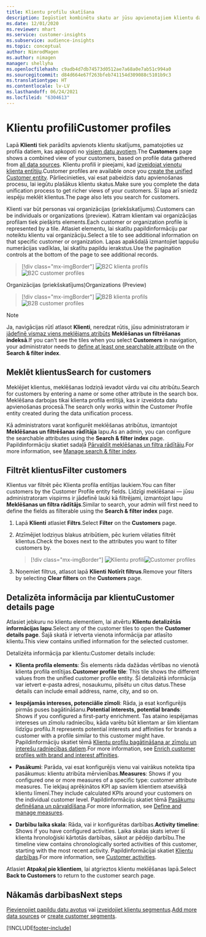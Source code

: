 ```yaml
---
title: Klientu profilu skatīšana
description: Iegūstiet kombinētu skatu ar jūsu apvienotajiem klientu datiem.
ms.date: 12/01/2020
ms.reviewer: mhart
ms.service: customer-insights
ms.subservice: audience-insights
ms.topic: conceptual
author: NimrodMagen
ms.author: nimagen
manager: shellyha
ms.openlocfilehash: c9adb4d7db74573d0512ae7a68a0e7ab51c994a0
ms.sourcegitcommit: d84d664e67f263bfeb741154d309088c5101b9c3
ms.translationtype: HT
ms.contentlocale: lv-LV
ms.lasthandoff: 06/24/2021
ms.locfileid: "6304613"
---
```

# <a name="customer-profiles"></a><span data-ttu-id="26353-103">Klientu profili</span><span class="sxs-lookup"><span data-stu-id="26353-103">Customer profiles</span></span>

<span data-ttu-id="26353-104">Lapā **Klienti** tiek parādīts apvienots klientu skatījums, pamatojoties uz profila datiem, kas apkopoti no [visiem datu avotiem](data-sources.md).</span><span class="sxs-lookup"><span data-stu-id="26353-104">The **Customers** page shows a combined view of your customers, based on profile data gathered from [all data sources](data-sources.md).</span></span> <span data-ttu-id="26353-105">Klientu profili ir pieejami, kad [izveidojat vienotu klienta entītiju](data-unification.md).</span><span class="sxs-lookup"><span data-stu-id="26353-105">Customer profiles are available once you [create the unified Customer entity](data-unification.md).</span></span> <span data-ttu-id="26353-106">Pārliecinieties, vai esat pabeidzis datu apvienošanas procesu, lai iegūtu plašākus klientu skatus.</span><span class="sxs-lookup"><span data-stu-id="26353-106">Make sure you complete the data unification process to get richer views of your customers.</span></span> <span data-ttu-id="26353-107">Šī lapa arī sniedz iespēju meklēt klientus.</span><span class="sxs-lookup"><span data-stu-id="26353-107">The page also lets you search for customers.</span></span>

<span data-ttu-id="26353-108">Klienti var būt personas vai organizācijas (priekšskatījums).</span><span class="sxs-lookup"><span data-stu-id="26353-108">Customers can be individuals or organizations (preview).</span></span> <span data-ttu-id="26353-109">Katram klientam vai organizācijas profilam tiek piešķirts elements.</span><span class="sxs-lookup"><span data-stu-id="26353-109">Each customer or organization profile is represented by a tile.</span></span> <span data-ttu-id="26353-110">Atlasiet elementu, lai skatītu papildinformāciju par noteiktu klientu vai organizāciju.</span><span class="sxs-lookup"><span data-stu-id="26353-110">Select a tile to see additional information on that specific customer or organization.</span></span> <span data-ttu-id="26353-111">Lapas apakšdaļā izmantojiet lappušu numerācijas vadīklas, lai skatītu papildu ierakstus.</span><span class="sxs-lookup"><span data-stu-id="26353-111">Use the pagination controls at the bottom of the page to see additional records.</span></span>

> [!div class="mx-imgBorder"] 
> <span data-ttu-id="26353-112">![B2C klienta profils](media/profiles-customers.png "B2C klienta profili")</span><span class="sxs-lookup"><span data-stu-id="26353-112">![B2C customer profiles](media/profiles-customers.png "B2C customer profiles")</span></span>

<span data-ttu-id="26353-113">Organizācijas (priekšskatījums)</span><span class="sxs-lookup"><span data-stu-id="26353-113">Organizations (Preview)</span></span>
> [!div class="mx-imgBorder"] 
> <span data-ttu-id="26353-114">![B2B klienta profils](media/profile-customers-b2b.png "B2B klienta profili")</span><span class="sxs-lookup"><span data-stu-id="26353-114">![B2B customer profiles](media/profile-customers-b2b.png "B2B customer profiles")</span></span>

> [!NOTE]
> <span data-ttu-id="26353-115">Ja, navigācijas rūtī atlasot **Klienti**, neredzat rūtis, jūsu administratoram ir [jādefinē vismaz viens meklējams atribūts](search-filter-index.md) **Meklēšanas un filtrēšanas indeksā**.</span><span class="sxs-lookup"><span data-stu-id="26353-115">If you can't see the tiles when you select **Customers** in navigation, your administrator needs to [define at least one searchable attribute](search-filter-index.md) on the **Search & filter index**.</span></span>

## <a name="search-for-customers"></a><span data-ttu-id="26353-116">Meklēt klientus</span><span class="sxs-lookup"><span data-stu-id="26353-116">Search for customers</span></span>

<span data-ttu-id="26353-117">Meklējiet klientus, meklēšanas lodziņā ievadot vārdu vai citu atribūtu.</span><span class="sxs-lookup"><span data-stu-id="26353-117">Search for customers by entering a name or some other attribute in the search box.</span></span> <span data-ttu-id="26353-118">Meklēšana darbojas tikai klienta profila entītijā, kas ir izveidota datu apvienošanas procesā.</span><span class="sxs-lookup"><span data-stu-id="26353-118">The search only works within the Customer Profile entity created during the data unification process.</span></span>

<span data-ttu-id="26353-119">Kā administrators varat konfigurēt meklēšanas atribūtus, izmantojot **Meklēšanas un filtrēšanas rādītāja** lapu.</span><span class="sxs-lookup"><span data-stu-id="26353-119">As an admin, you can configure the searchable attributes using the **Search & filter index** page.</span></span> <span data-ttu-id="26353-120">Papildinformāciju skatiet sadaļā [Pārvaldīt meklēšanas un filtra rādītāju](search-filter-index.md).</span><span class="sxs-lookup"><span data-stu-id="26353-120">For more information, see [Manage search & filter index](search-filter-index.md).</span></span>

## <a name="filter-customers"></a><span data-ttu-id="26353-121">Filtrēt klientus</span><span class="sxs-lookup"><span data-stu-id="26353-121">Filter customers</span></span>

<span data-ttu-id="26353-122">Klientus var filtrēt pēc Klienta profila entītijas laukiem.</span><span class="sxs-lookup"><span data-stu-id="26353-122">You can filter customers by the Customer Profile entity fields.</span></span> <span data-ttu-id="26353-123">Līdzīgi meklēšanai — jūsu administratoram vispirms ir jādefinē lauki kā filtrējami, izmantojot lapu **Meklēšanas un filtra rādītājs**.</span><span class="sxs-lookup"><span data-stu-id="26353-123">Similar to search, your admin will first need to define the fields as filterable using the **Search & filter index** page.</span></span>

1. <span data-ttu-id="26353-124">Lapā **Klienti** atlasiet **Filtrs**.</span><span class="sxs-lookup"><span data-stu-id="26353-124">Select **Filter** on the **Customers** page.</span></span>

2. <span data-ttu-id="26353-125">Atzīmējiet lodziņus blakus atribūtiem, pēc kuriem vēlaties filtrēt klientus.</span><span class="sxs-lookup"><span data-stu-id="26353-125">Check the boxes next to the attributes you want to filter customers by.</span></span>

   > [!div class="mx-imgBorder"] 
   > <span data-ttu-id="26353-126">![Klientu profili](media/profiles-customers3.png "Klientu profili")</span><span class="sxs-lookup"><span data-stu-id="26353-126">![Customer profiles](media/profiles-customers3.png "Customer profiles")</span></span>

3. <span data-ttu-id="26353-127">Noņemiet filtrus, atlasot lapā **Klienti** **Notīrīt filtrus**.</span><span class="sxs-lookup"><span data-stu-id="26353-127">Remove your filters by selecting **Clear filters** on the **Customers** page.</span></span>

##  <a name="customer-details-page"></a><span data-ttu-id="26353-128">Detalizēta informācija par klientu</span><span class="sxs-lookup"><span data-stu-id="26353-128">Customer details page</span></span>

<span data-ttu-id="26353-129">Atlasiet jebkuru no klientu elementiem, lai atvērtu **Klientu detalizētās informācijas lapu**.</span><span class="sxs-lookup"><span data-stu-id="26353-129">Select any of the customer tiles to open the **Customer details page**.</span></span> <span data-ttu-id="26353-130">Šajā skatā ir ietverta vienota informācija par atlasīto klientu.</span><span class="sxs-lookup"><span data-stu-id="26353-130">This view contains unified information for the selected customer.</span></span>

<span data-ttu-id="26353-131">Detalizēta informācija par klientu:</span><span class="sxs-lookup"><span data-stu-id="26353-131">Customer details include:</span></span>

-   <span data-ttu-id="26353-132">**Klienta profila elements**: Šis elements rāda dažādas vērtības no vienotā klienta profila entītijas.</span><span class="sxs-lookup"><span data-stu-id="26353-132">**Customer profile tile**: This tile shows the different values from the unified customer profile entity.</span></span> <span data-ttu-id="26353-133">Šī detalizētā informācija var ietvert e-pasta adresi, nosaukumu, pilsētu un citus datus.</span><span class="sxs-lookup"><span data-stu-id="26353-133">These details can include email address, name, city, and so on.</span></span> 

-   <span data-ttu-id="26353-134">**Iespējamās intereses, potenciālie zīmoli**: Rāda, ja esat konfigurējis pirmās puses bagātināšanu.</span><span class="sxs-lookup"><span data-stu-id="26353-134">**Potential interests, potential brands**: Shows if you configured a first-party enrichment.</span></span> <span data-ttu-id="26353-135">Tas ataino iespējamas intereses un zīmolu radniecību, kāda varētu būt klientam ar šim klientam līdzīgu profilu.</span><span class="sxs-lookup"><span data-stu-id="26353-135">It represents potential interests and affinities for brands a customer with a profile similar to this customer might have.</span></span> <span data-ttu-id="26353-136">Papildinformāciju skatiet tēmā [Klientu profilu bagātināšana ar zīmolu un interešu radniecības datiem](enrichment-microsoft.md).</span><span class="sxs-lookup"><span data-stu-id="26353-136">For more information, see [Enrich customer profiles with brand and interest affinities](enrichment-microsoft.md).</span></span>

-   <span data-ttu-id="26353-137">**Pasākumi**: Parāda, vai esat konfigurējis vienu vai vairākus noteikta tipa pasākumus: klientu atribūta mērvienības.</span><span class="sxs-lookup"><span data-stu-id="26353-137">**Measures**: Shows if you configured one or more measures of a specific type: customer attribute measures.</span></span> <span data-ttu-id="26353-138">Tie iekļauj aprēķinātos KPI ap saviem klientiem atsevišķā klientu līmenī.</span><span class="sxs-lookup"><span data-stu-id="26353-138">They include calculated KPIs around your customers on the individual customer level.</span></span> <span data-ttu-id="26353-139">Papildinformāciju skatiet tēmā [Pasākumu definēšana un pārvaldīšana](measures.md).</span><span class="sxs-lookup"><span data-stu-id="26353-139">For more information, see [Define and manage measures](measures.md).</span></span>

-   <span data-ttu-id="26353-140">**Darbību laika skala**: Rāda, vai ir konfigurētas darbības.</span><span class="sxs-lookup"><span data-stu-id="26353-140">**Activity timeline**: Shows if you have configured activities.</span></span> <span data-ttu-id="26353-141">Laika skalas skats ietver šī klienta hronoloģiski kārtotās darbības, sākot ar pēdējo darbību.</span><span class="sxs-lookup"><span data-stu-id="26353-141">The timeline view contains chronologically sorted activities of this customer, starting with the most recent activity.</span></span> <span data-ttu-id="26353-142">Papildinformācijai skatiet [Klientu darbības](activities.md).</span><span class="sxs-lookup"><span data-stu-id="26353-142">For more information, see [Customer activities](activities.md).</span></span>

<span data-ttu-id="26353-143">Atlasiet **Atpakaļ pie klientiem**, lai atgrieztos klientu meklēšanas lapā.</span><span class="sxs-lookup"><span data-stu-id="26353-143">Select **Back to Customers** to return to the customer search page.</span></span>

## <a name="next-steps"></a><span data-ttu-id="26353-144">Nākamās darbības</span><span class="sxs-lookup"><span data-stu-id="26353-144">Next steps</span></span>

<span data-ttu-id="26353-145">[Pievienojiet papildu datu avotus](data-sources.md) vai [izveidojiet klientu segmentus](segments.md).</span><span class="sxs-lookup"><span data-stu-id="26353-145">[Add more data sources](data-sources.md) or [create customer segments](segments.md).</span></span>


[!INCLUDE[footer-include](../includes/footer-banner.md)]
